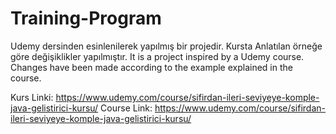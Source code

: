 # Training-Program

Udemy dersinden esinlenilerek yapılmış bir projedir. Kursta Anlatılan örneğe göre değişiklikler yapılmıştır.
It is a project inspired by a Udemy course. Changes have been made according to the example explained in the course.

Kurs Linki: https://www.udemy.com/course/sifirdan-ileri-seviyeye-komple-java-gelistirici-kursu/
Course Link: https://www.udemy.com/course/sifirdan-ileri-seviyeye-komple-java-gelistirici-kursu/
